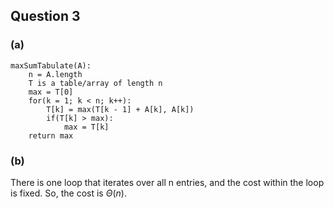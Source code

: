 ## Question 3

### (a) 

```
maxSumTabulate(A):
    n = A.length
    T is a table/array of length n
    max = T[0]
    for(k = 1; k < n; k++):
        T[k] = max(T[k - 1] + A[k], A[k])
        if(T[k] > max):
            max = T[k]
    return max
```

### (b)

There is one loop that iterates over all n entries, and the cost within the loop is fixed. So, the cost is $\Theta (n)$.
